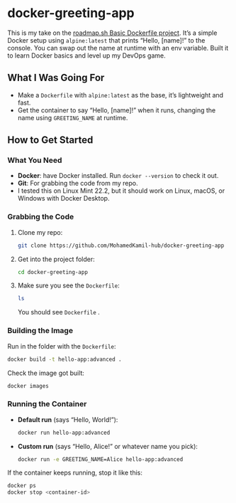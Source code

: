 # docker-greeting-app

This is my take on the [roadmap.sh Basic Dockerfile project](https://roadmap.sh/projects/basic-dockerfile). It’s a simple Docker setup using `alpine:latest` that prints “Hello, [name]!” to the console. You can swap out the name at runtime with an env variable. Built it to learn Docker basics and level up my DevOps game.

## What I Was Going For

- Make a `Dockerfile` with `alpine:latest` as the base, it’s lightweight and fast.
- Get the container to say “Hello, [name]!” when it runs, changing the name using `GREETING_NAME` at runtime.

## How to Get Started

### What You Need
- **Docker**: have Docker installed. Run `docker --version` to check it out.
- **Git**: For grabbing the code from my repo.
- I tested this on Linux Mint 22.2, but it should work on Linux, macOS, or Windows with Docker Desktop.

### Grabbing the Code

1. Clone my repo:
   ```bash
   git clone https://github.com/MohamedKamil-hub/docker-greeting-app
   ```
2. Get into the project folder:
   ```bash
   cd docker-greeting-app
   ```
3. Make sure you see the `Dockerfile`:
   ```bash
   ls
   ```
   You should see `Dockerfile` .

### Building the Image

Run in the folder with the `Dockerfile`:
```bash
docker build -t hello-app:advanced .
```
Check the image got built:
```bash
docker images
```

### Running the Container

- **Default run** (says “Hello, World!”):
  ```bash
  docker run hello-app:advanced
  ```
- **Custom run** (says “Hello, Alice!” or whatever name you pick):
  ```bash
  docker run -e GREETING_NAME=Alice hello-app:advanced
  ```

If the container keeps running, stop it like this:
```bash
docker ps
docker stop <container-id>
```
